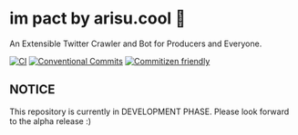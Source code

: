 # im pact by arisu.cool 🍓

An Extensible Twitter Crawler and Bot for Producers and Everyone.

[![CI](https://github.com/arisucool/im-pact/workflows/CI/badge.svg?branch=master)](https://github.com/arisucool/im-pact/actions?query=branch%3Amaster+workflow%3ACI)
[![Conventional Commits](https://img.shields.io/badge/Conventional%20Commits-1.0.0-yellow.svg)](https://conventionalcommits.org)
[![Commitizen friendly](https://img.shields.io/badge/commitizen-friendly-brightgreen.svg)](http://commitizen.github.io/cz-cli/)

## NOTICE

This repository is currently in DEVELOPMENT PHASE.
Please look forward to the alpha release :)
